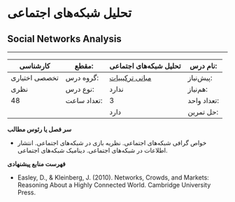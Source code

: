 # تحلیل شبکه‌های اجتماعی
## Social Networks Analysis
_______________________________________________________________________________
| کارشناسی      | مقطع:       | تحلیل شبکه‌های اجتماعی                                        | نام درس:    |
| ------------- | ----------- | ------------------------------------------------------------- | ----------- |
| تخصصی اختیاری | گروه درس:   | [مبانی ترکیبیات](../mandatory/Foundation-of-Combinatorics.md) | پیش‌نیاز:   |
| نظری          | نوع درس:    | ندارد                                                         | هم‌نیاز:    |
| 48            | تعداد ساعت: | 3                                                             | تعداد واحد: |
|               |             |  دارد                                                         | حل تمرین:   |

**سر فصل یا رئوس مطالب**


- خواص گرافی شبکه‌های اجتماعی. نظریه بازی در شبکه‌های اجتماعی. انتشار اطلاعات در شبکه‌های اجتماعی. دینامیک شبکه‌های اجتماعی.


**فهرست منابع پیشنهادی**

- Easley, D., & Kleinberg, J. (2010). Networks, Crowds, and Markets: Reasoning About a Highly Connected World. Cambridge University Press.
